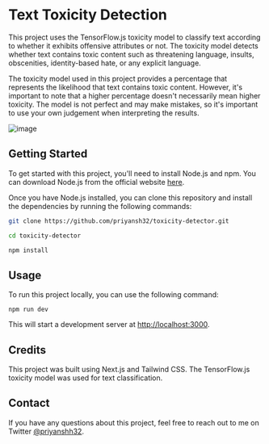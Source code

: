 # Text Toxicity Detection

This project uses the TensorFlow.js toxicity model to classify text according to whether it exhibits offensive attributes or not. The toxicity model detects whether text contains toxic content such as threatening language, insults, obscenities, identity-based hate, or any explicit language.

The toxicity model used in this project provides a percentage that represents the likelihood that text contains toxic content. However, it's important to note that a higher percentage doesn't necessarily mean higher toxicity. The model is not perfect and may make mistakes, so it's important to use your own judgement when interpreting the results.

![image](https://user-images.githubusercontent.com/75668169/229852883-67e92838-9a0f-4bdd-8800-0615cc0360e5.png)

## Getting Started

To get started with this project, you'll need to install Node.js and npm. You can download Node.js from the official website [here](https://nodejs.org/en/).

Once you have Node.js installed, you can clone this repository and install the dependencies by running the following commands:

```bash
git clone https://github.com/priyansh32/toxicity-detector.git
```

```bash
cd toxicity-detector
```

```bash
npm install
```

## Usage

To run this project locally, you can use the following command:

```
npm run dev
```

This will start a development server at [http://localhost:3000](http://localhost:3000).

## Credits

This project was built using Next.js and Tailwind CSS. The TensorFlow.js toxicity model was used for text classification.

## Contact

If you have any questions about this project, feel free to reach out to me on Twitter [@priyanshh32](https://twitter.com/priyanshh32).
